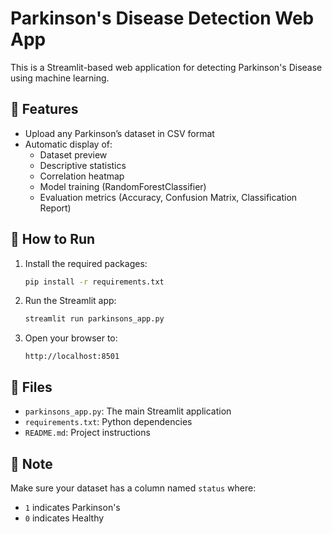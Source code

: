 # Parkinson's Disease Detection Web App

This is a Streamlit-based web application for detecting Parkinson's Disease using machine learning.

## 🔧 Features

- Upload any Parkinson’s dataset in CSV format
- Automatic display of:
  - Dataset preview
  - Descriptive statistics
  - Correlation heatmap
  - Model training (RandomForestClassifier)
  - Evaluation metrics (Accuracy, Confusion Matrix, Classification Report)

## 🚀 How to Run

1. Install the required packages:
    ```bash
    pip install -r requirements.txt
    ```

2. Run the Streamlit app:
    ```bash
    streamlit run parkinsons_app.py
    ```

3. Open your browser to:
    ```
    http://localhost:8501
    ```

## 📂 Files

- `parkinsons_app.py`: The main Streamlit application
- `requirements.txt`: Python dependencies
- `README.md`: Project instructions

## 📌 Note

Make sure your dataset has a column named `status` where:
- `1` indicates Parkinson's
- `0` indicates Healthy